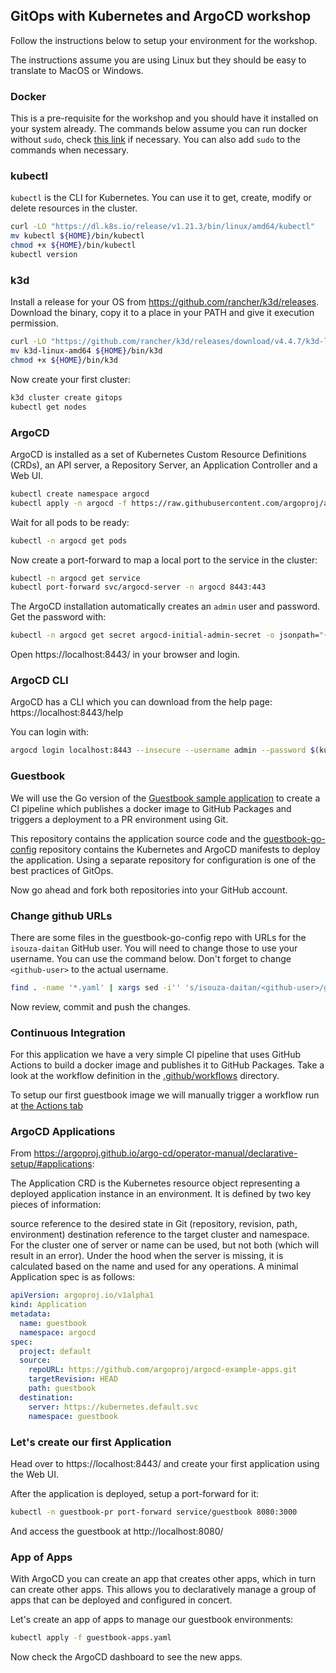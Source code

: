 ## GitOps with Kubernetes and ArgoCD workshop

Follow the instructions below to setup your environment for the workshop.

The instructions assume you are using Linux but they should be easy to translate to MacOS or Windows.

### Docker

This is a pre-requisite for the workshop and you should have it installed on your system already.
The commands below assume you can run docker without `sudo`, check [this link](https://docs.docker.com/engine/install/linux-postinstall/#manage-docker-as-a-non-root-user) if necessary. You can also add `sudo` to the commands when necessary.

### kubectl

`kubectl` is the CLI for Kubernetes. You can use it to get, create, modify or delete resources in the cluster.

```sh
curl -LO "https://dl.k8s.io/release/v1.21.3/bin/linux/amd64/kubectl"
mv kubectl ${HOME}/bin/kubectl
chmod +x ${HOME}/bin/kubectl
kubectl version
```

### k3d

Install a release for your OS from https://github.com/rancher/k3d/releases.
Download the binary, copy it to a place in your PATH and give it execution permission.

```sh
curl -LO "https://github.com/rancher/k3d/releases/download/v4.4.7/k3d-linux-amd64"
mv k3d-linux-amd64 ${HOME}/bin/k3d
chmod +x ${HOME}/bin/k3d
```

Now create your first cluster:

```sh
k3d cluster create gitops
kubectl get nodes
```

### ArgoCD

ArgoCD is installed as a set of Kubernetes Custom Resource Definitions (CRDs), an API server,
a Repository Server, an Application Controller and a Web UI.

```sh
kubectl create namespace argocd
kubectl apply -n argocd -f https://raw.githubusercontent.com/argoproj/argo-cd/stable/manifests/install.yaml
```

Wait for all pods to be ready:
```sh
kubectl -n argocd get pods
```

Now create a port-forward to map a local port to the service in the cluster:
```sh
kubectl -n argocd get service
kubectl port-forward svc/argocd-server -n argocd 8443:443
```

The ArgoCD installation automatically creates an `admin` user and password. Get the password with:

```sh
kubectl -n argocd get secret argocd-initial-admin-secret -o jsonpath="{.data.password}" | base64 -d; echo
```

Open https://localhost:8443/ in your browser and login.

### ArgoCD CLI

ArgoCD has a CLI which you can download from the help page: https://localhost:8443/help

You can login with:
```sh
argocd login localhost:8443 --insecure --username admin --password $(kubectl -n argocd get secret argocd-initial-admin-secret -o jsonpath="{.data.password}" | base64 -d)
```

### Guestbook

We will use the Go version of the [Guestbook sample application](https://github.com/kubernetes/examples/tree/master/guestbook-go) 
to create a CI pipeline which publishes a docker image to GitHub Packages and triggers a deployment 
to a PR environment using Git.

This repository contains the application source code and the [guestbook-go-config](../../../guestbook-go-config) repository contains 
the Kubernetes and ArgoCD manifests to deploy the application. Using a separate repository for configuration is one of the best practices of GitOps.

Now go ahead and fork both repositories into your GitHub account.

### Change github URLs

There are some files in the guestbook-go-config repo with URLs for the `isouza-daitan` GitHub user. You will need to change those to use your username.
You can use the command below. Don't forget to change `<github-user>` to the actual username.

```sh
find . -name '*.yaml' | xargs sed -i'' 's/isouza-daitan/<github-user>/g'
```

Now review, commit and push the changes.

### Continuous Integration

For this application we have a very simple CI pipeline that uses GitHub Actions to build a docker image and publishes it to GitHub Packages. Take a look at the workflow definition in the [.github/workflows](.github/workflows) directory.

To setup our first guestbook image we will manually trigger a workflow run at [the Actions tab](../../actions/workflows/ci.yaml)

### ArgoCD Applications

From https://argoproj.github.io/argo-cd/operator-manual/declarative-setup/#applications:

The Application CRD is the Kubernetes resource object representing a deployed application instance in an environment. It is defined by two key pieces of information:

source reference to the desired state in Git (repository, revision, path, environment)
destination reference to the target cluster and namespace. For the cluster one of server or name can be used, but not both (which will result in an error). Under the hood when the server is missing, it is calculated based on the name and used for any operations.
A minimal Application spec is as follows:

```yaml
apiVersion: argoproj.io/v1alpha1
kind: Application
metadata:
  name: guestbook
  namespace: argocd
spec:
  project: default
  source:
    repoURL: https://github.com/argoproj/argocd-example-apps.git
    targetRevision: HEAD
    path: guestbook
  destination:
    server: https://kubernetes.default.svc
    namespace: guestbook
```

### Let's create our first Application

Head over to https://localhost:8443/ and create your first application using the Web UI.

After the application is deployed, setup a port-forward for it:

```sh
kubectl -n guestbook-pr port-forward service/guestbook 8080:3000
```

And access the guestbook at http://localhost:8080/

### App of Apps

With ArgoCD you can create an app that creates other apps, which in turn can create other apps. This allows you to declaratively manage a group of apps that can be deployed and configured in concert.

Let's create an app of apps to manage our guestbook environments:
```sh
kubectl apply -f guestbook-apps.yaml
```

Now check the ArgoCD dashboard to see the new apps.
